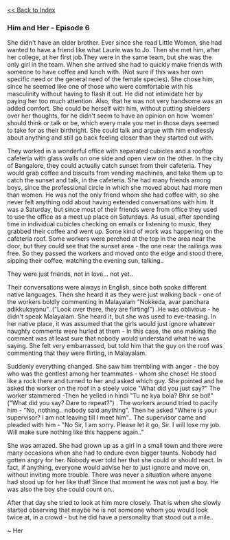 [<<  Back to Index](index.md)


### Him and Her - Episode 6


She didn't have an elder brother. Ever since she read Little Women, she had wanted to have a friend like what Laurie was to Jo. Then she met him, after her college, at her first job.They were in the same team, but she was the only girl in the team. When she arrived she had to quickly make friends with someone to have coffee and lunch with. (Not sure if this was her own specific need or the general need of the female species). She chose him, since he seemed like one of those who were comfortable with his masculinity without having to flash it out. He did not intimidate her by paying her too much attention. Also, that he was not very handsome was an added comfort.
She could be herself with him, without putting shielders over her thoughts, for he didn't seem to have an opinion on how 'women' should think or talk or be, which every male you met in those days seemed to take for as their birthright. She could talk and argue with him endlessly about anything and still go back feeling closer than they started out with. 

They worked in a wonderful office with separated cubicles and a rooftop cafeteria with glass walls on one side and open view on the other. In the city of Bangalore, they could actually catch sunset from their cafeteria. They would grab coffee and biscuits from vending machines, and take them up to catch the sunset and talk, in the cafeteria. She had many friends among boys, since the professional circle in which she moved about had more men than women. He was not the only friend whom she had coffee with, so she never felt anything odd about having extended conversations with him. It was a Saturday, but since most of their friends were from office they used to use the office as a meet up place on Saturdays. As usual, after spending time in individual cubicles checking on emails or listening to music, they grabbed their coffee and went up. Some kind of work was happening on the cafeteria roof. Some workers were perched at the top in the area near the door, but they could see that the sunset area - the one near the railings was free. So they passed the workers and moved onto the edge and stood there, sipping their coffee, watching the evening sun, talking..

They were just friends, not in love... not yet..

Their conversations were always in English, since both spoke different native languages. Then she heard it as they were just walking back - one of the workers boldly commenting in Malayalam "Nokkeda, avar panchara adikkukayanu"..("Look over there, they are flirting!") .He was oblivious - he didn't speak Malayalam. She heard it, but she was used to eve-teasing. In her native place, it was assumed that the girls would just ignore whatever naughty comments were hurled at them - In this case, the one making the comment was at least sure that nobody would understand what he was saying. She felt very embarrassed, but told him that the guy on the roof was commenting that they were flirting, in Malayalam. 

Suddenly everything changed. She saw him trembling with anger - the boy who was the gentlest among her teammates - whom she chose! He stood like a rock there and turned to her and asked which guy. She pointed and he asked the worker on the roof in a steely voice "What did you just say?" The worker stammered -Then he yelled in hindi "Tu ne kya bola? Bhir se bol!" ("What did you say? Dare to repeat?") . The workers around tried to pacify him -  "No, nothing.. nobody said anything". Then he asked "Where is your supervisor? I am not leaving till I meet him".. The supervisor came and pleaded with him - "No Sir, I am sorry. Please let it go, Sir. I will lose my job. Will make sure nothing like this happens again.."

She was amazed. She had grown up as a girl in a small town and there were many occasions when she had to endure even bigger taunts. Nobody had gotten angry for her. Nobody ever told her that she could or should react. In fact, if anything, everyone would advise her to just ignore and move on, without inviting more trouble. There was never a situation where anyone had stood up for her like that! Since that moment he was not just a boy. He was also the boy she could count on..

After that day she tried to look at him more closely. That is when she slowly started observing that maybe he is not someone whom you would look twice at, in a crowd - but he did have a personality that stood out a mile..

~ Her
